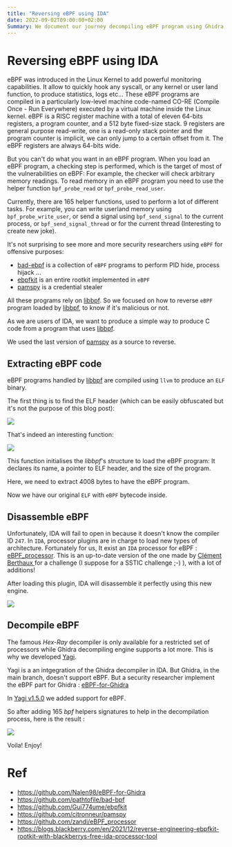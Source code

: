 ```yaml
---
title: "Reversing eBPF using IDA"
date: 2022-09-02T09:00:00+02:00
Summary: We document our journey decompiling eBPF program using Ghidra and Yagi.
---
```


# Reversing eBPF using IDA

eBPF was introduced in the Linux Kernel to add powerful monitoring capabilities. It allow to quickly hook any syscall, or any kernel or user land function, to produce statistics, logs etc...
These eBPF programs are compiled in a particularly low-level machine code-named CO-RE (Compile Once - Run Everywhere)  executed by a virtual machine inside the Linux kernel.
eBPF is a RISC register machine with a total of eleven 64-bits registers, a program counter, and a 512 byte fixed-size stack. 9 registers are general purpose read-write, one is a read-only stack pointer and the program counter is implicit,
we can only jump to a certain offset from it. The eBPF registers are always 64-bits wide.

But you can't do what you want in an eBPF program. When you load an eBPF program, a checking step is performed, which is the target of most of the vulnerabilities on eBPF: For example, the checker will check arbitrary memory readings. To read memory in an eBPF program you need to use the helper function `bpf_probe_read` or `bpf_probe_read_user`.

Currently, there are 165 helper functions, used to perform a lot of different tasks.
For example, you can write userland memory using `bpf_probe_write_user`, or send a signal using `bpf_send_signal` to the current process, or `bpf_send_signal_thread` or for the current thread (Interesting to create new joke).

It's not surprising to see more and more security researchers using `eBPF` for offensive purposes:
- [bad-ebpf](https://github.com/pathtofile/bad-bpf) is a collection of `eBPF` programs to perform PID hide, process hijack ...
- [ebpfkit](https://github.com/Gui774ume/ebpfkit) is an entire rootkit implemented in `eBPF`
- [pamspy](https://github.com/citronneur/pamspy) is a credential stealer

All these programs rely on [libbpf](https://github.com/libbpf/libbpf). So we focused  on how to reverse `eBPF` program loaded by [libbpf](https://github.com/libbpf/libbpf), to know if it's malicious or not.

As we are users of IDA, we want to produce a simple way to produce C code from a program that uses [libbpf](https://github.com/libbpf/libbpf).

We used the last version of [pamspy](https://github.com/citronneur/pamspy/releases/tag/v0.2) as a source to reverse.

## Extracting eBPF code

eBPF programs handled by [libbpf](https://github.com/libbpf/libbpf) are compiled using `llvm` to produce an `ELF` binary.

The first thing is to find the ELF header (which can be easily obfuscated but it's not the purpose of this blog post):

![](/images/ebpf-yagi-1.png)

That's indeed an interesting function:

![](/images/ebpf-yagi-2.png)

This function initialises the *libbpf*'s structure to load the eBPF program: It declares its name, a pointer to ELF header, and the size of the program.

Here, we need to extract 4008 bytes to have the eBPF program.

Now we have our original `ELF` with `eBPF` bytecode inside.

## Disassemble eBPF

Unfortunately, IDA will fail to open in because it doesn't know the compiler ID `247`. In `IDA`, processor plugins are in charge to load new types of architecture. Fortunately for us, It exist an `IDA` processor for eBPF : [eBPF_processor](https://github.com/zandi/eBPF_processor). 
This is an up-to-date version of the one made by [Clément Berthaux ](https://github.com/saaph/eBPF_processor) for a challenge (I suppose for a SSTIC challenge ;-) ), with a lot of additions!

After loading this plugin, IDA will disassemble it perfectly using this new engine.

![](/images/ebpf-yagi-3.png)

## Decompile eBPF

The famous *Hex-Ray* decompiler is only available for a restricted set of processors while Ghidra decompiling engine supports a lot more. This is why we  developed [Yagi](https://github.com/airbus-cert/Yagi). 

Yagi is a an intgegration of the Ghidra decompiler in IDA. But Ghidra, in the main branch, doesn't support eBPF. But a security researcher implement the eBPF part for Ghidra : [eBPF-for-Ghidra](https://github.com/Nalen98/eBPF-for-Ghidra)

In [Yagi v1.5.0](https://github.com/airbus-cert/Yagi/releases/tag/v1.5.0) we added support for eBPF.

So after adding 165 *bpf* helpers signatures to help in the decompilation process, here is the result :

![](/images/ebpf-yagi-4.png)

Voila! Enjoy!

# Ref
 - https://github.com/Nalen98/eBPF-for-Ghidra
 - https://github.com/pathtofile/bad-bpf
 - https://github.com/Gui774ume/ebpfkit
 - https://github.com/citronneur/pamspy
 - https://github.com/zandi/eBPF_processor
 - https://blogs.blackberry.com/en/2021/12/reverse-engineering-ebpfkit-rootkit-with-blackberrys-free-ida-processor-tool
 
